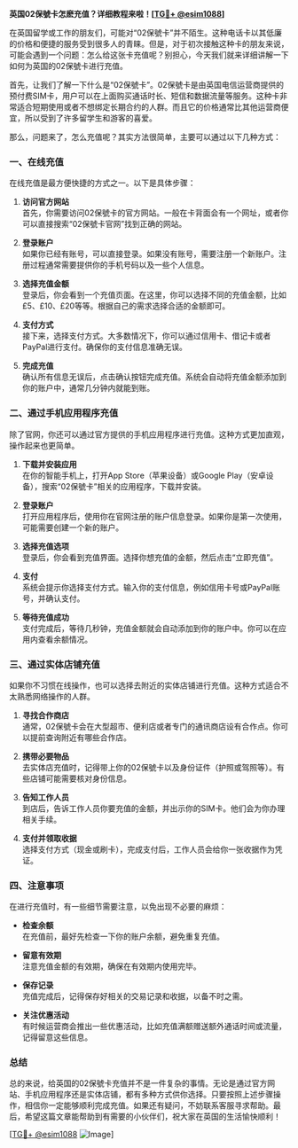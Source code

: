 **英国02保號卡怎麽充值？详细教程来啦！[[TG💪+ @esim1088](https://t.me/s/esim1088)]**

在英国留学或工作的朋友们，可能对“02保號卡”并不陌生。这种电话卡以其低廉的价格和便捷的服务受到很多人的青睐。但是，对于初次接触这种卡的朋友来说，可能会遇到一个问题：怎么给这张卡充值呢？别担心，今天我们就来详细讲解一下如何为英国的02保號卡进行充值。

首先，让我们了解一下什么是“02保號卡”。02保號卡是由英国电信运营商提供的预付费SIM卡，用户可以在上面购买通话时长、短信和数据流量等服务。这种卡非常适合短期使用或者不想绑定长期合约的人群。而且它的价格通常比其他运营商便宜，所以受到了许多留学生和游客的喜爱。

那么，问题来了，怎么充值呢？其实方法很简单，主要可以通过以下几种方式：

### 一、在线充值

在线充值是最方便快捷的方式之一。以下是具体步骤：

1. **访问官方网站**  
   首先，你需要访问02保號卡的官方网站。一般在卡背面会有一个网址，或者你可以直接搜索“02保號卡官网”找到正确的网站。

2. **登录账户**  
   如果你已经有账号，可以直接登录。如果没有账号，需要注册一个新账户。注册过程通常需要提供你的手机号码以及一些个人信息。

3. **选择充值金额**  
   登录后，你会看到一个充值页面。在这里，你可以选择不同的充值金额，比如£5、£10、£20等等。根据自己的需求选择合适的金额即可。

4. **支付方式**  
   接下来，选择支付方式。大多数情况下，你可以通过信用卡、借记卡或者PayPal进行支付。确保你的支付信息准确无误。

5. **完成充值**  
   确认所有信息无误后，点击确认按钮完成充值。系统会自动将充值金额添加到你的账户中，通常几分钟内就能到账。

### 二、通过手机应用程序充值

除了官网，你还可以通过官方提供的手机应用程序进行充值。这种方式更加直观，操作起来也更简单。

1. **下载并安装应用**  
   在你的智能手机上，打开App Store（苹果设备）或Google Play（安卓设备），搜索“02保號卡”相关的应用程序，下载并安装。

2. **登录账户**  
   打开应用程序后，使用你在官网注册的账户信息登录。如果你是第一次使用，可能需要创建一个新的账户。

3. **选择充值选项**  
   登录后，你会看到充值界面。选择你想充值的金额，然后点击“立即充值”。

4. **支付**  
   系统会提示你选择支付方式。输入你的支付信息，例如信用卡号或PayPal账号，并确认支付。

5. **等待充值成功**  
   支付完成后，等待几秒钟，充值金额就会自动添加到你的账户中。你可以在应用内查看余额情况。

### 三、通过实体店铺充值

如果你不习惯在线操作，也可以选择去附近的实体店铺进行充值。这种方式适合不太熟悉网络操作的人群。

1. **寻找合作商店**  
   通常，02保號卡会在大型超市、便利店或者专门的通讯商店设有合作点。你可以提前查询附近有哪些合作店。

2. **携带必要物品**  
   去实体店充值时，记得带上你的02保號卡以及身份证件（护照或驾照等）。有些店铺可能需要核对身份信息。

3. **告知工作人员**  
   到店后，告诉工作人员你要充值的金额，并出示你的SIM卡。他们会为你办理相关手续。

4. **支付并领取收据**  
   选择支付方式（现金或刷卡），完成支付后，工作人员会给你一张收据作为凭证。

### 四、注意事项

在进行充值时，有一些细节需要注意，以免出现不必要的麻烦：

- **检查余额**  
  在充值前，最好先检查一下你的账户余额，避免重复充值。

- **留意有效期**  
  注意充值金额的有效期，确保在有效期内使用完毕。

- **保存记录**  
  充值完成后，记得保存好相关的交易记录和收据，以备不时之需。

- **关注优惠活动**  
  有时候运营商会推出一些优惠活动，比如充值满额赠送额外通话时间或流量，记得留意这些信息。

### 总结

总的来说，给英国的02保號卡充值并不是一件复杂的事情。无论是通过官方网站、手机应用程序还是实体店铺，都有多种方式供你选择。只要按照上述步骤操作，相信你一定能够顺利完成充值。如果还有疑问，不妨联系客服寻求帮助。最后，希望这篇文章能帮助到有需要的小伙伴们，祝大家在英国的生活愉快顺利！

[[TG💪+ @esim1088](https://t.me/s/esim1088) ![Image](https://i.postimg.cc/4NQfJmqS/Snipaste-2025-05-13-00-14-12.png)]